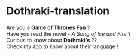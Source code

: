 # Dothraki-translation
 Are you a **Game of Thrones Fan** ?  
 Have you read the novel - *A Song of Ice and Fire* ?   
 Curious to know about **Dothraki's** ??   
 Check my app to know about their language !
